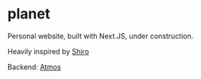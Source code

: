 # planet

Personal website, built with Next.JS, under construction.

Heavily inspired by [Shiro](https://github.com/Innei/Shiro)

Backend: [Atmos](https://github.com/LiamSho/Atmos)
